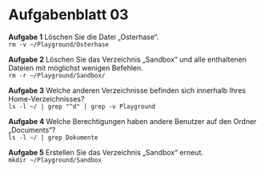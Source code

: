 # Aufgabenblatt 03
**Aufgabe 1**
Löschen Sie die Datei „Osterhase“.<br />
`rm -v ~/Playground/Osterhase`

**Aufgabe 2**
Löschen Sie das Verzeichnis „Sandbox“ und alle enthaltenen Dateien mit möglichst wenigen Befehlen.<br />
`rm -r ~/Playground/Sandbox/`


**Aufgabe 3**
Welche anderen Verzeichnisse befinden sich innerhalb Ihres Home-Verzeichnisses?<br />
`ls -l ~/ | grep "^d" | grep -v Playground`

**Aufgabe 4**
Welche Berechtigungen haben andere Benutzer auf den Ordner „Documents“?<br />
`ls -l ~/ | grep Dokumente`

**Aufgabe 5**
Erstellen Sie das Verzeichnis „Sandbox“ erneut.<br />
`mkdir ~/Playground/Sandbox`
